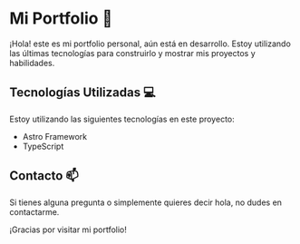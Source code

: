 # Mi Portfolio 🚀

¡Hola! este es mi portfolio personal, aún está en desarrollo. Estoy utilizando las últimas tecnologías para construirlo y mostrar mis proyectos y habilidades.

## Tecnologías Utilizadas 💻

Estoy utilizando las siguientes tecnologías en este proyecto:

- Astro Framework
- TypeScript

## Contacto 📫

Si tienes alguna pregunta o simplemente quieres decir hola, no dudes en contactarme.

¡Gracias por visitar mi portfolio!